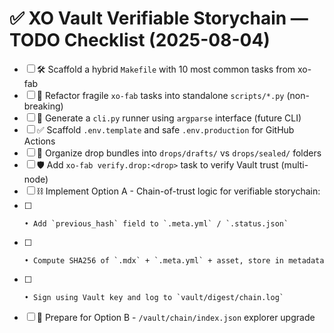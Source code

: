# ✅ XO Vault Verifiable Storychain — TODO Checklist (2025-08-04)

- [ ] 🛠️ Scaffold a hybrid `Makefile` with 10 most common tasks from xo-fab
- [ ] 🔧 Refactor fragile `xo-fab` tasks into standalone `scripts/*.py` (non-breaking)
- [ ] 🧪 Generate a `cli.py` runner using `argparse` interface (future CLI)
- [ ] ✅ Scaffold `.env.template` and safe `.env.production` for GitHub Actions
- [ ] 📁 Organize drop bundles into `drops/drafts/` vs `drops/sealed/` folders
- [ ] 🛡️ Add `xo-fab verify.drop:<drop>` task to verify Vault trust (multi-node)
- [ ] ⛓️ Implement Option A - Chain-of-trust logic for verifiable storychain:
- [ ]     • Add `previous_hash` field to `.meta.yml` / `.status.json`
- [ ]     • Compute SHA256 of `.mdx` + `.meta.yml` + asset, store in metadata
- [ ]     • Sign using Vault key and log to `vault/digest/chain.log`
- [ ] 📌 Prepare for Option B - `/vault/chain/index.json` explorer upgrade